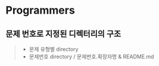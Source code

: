 # Programmers

## 문제 번호로 지정된 디렉터리의 구조

> - 문제 유형별 directory
> - 문제번호 directory / 문제번호.확장자명 & README.md
